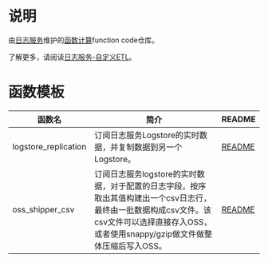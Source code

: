 # 说明 

由[日志服务](https://www.aliyun.com/product/sls)维护的[函数计算](https://www.aliyun.com/product/fc)function code仓库。

了解更多，请阅读[日志服务-自定义ETL](https://help.aliyun.com/document_detail/60291.html)。

# 函数模板

| 函数名 | 简介 | README |
|-------|-----|-------|
| logstore_replication | 订阅日志服务Logstore的实时数据，并复制数据到另一个Logstore。 | [README](logstore_replication/README.md) |
| oss_shipper_csv | 订阅日志服务logstore的实时数据，对于配置的日志字段，按序取出其值构建出一个csv日志行，最终由一批数据构成csv文件。该csv文件可以选择直接存入OSS，或者使用snappy/gzip做文件做整体压缩后写入OSS。 | [README](oss_shipper_csv/README.md) |
